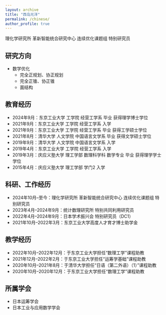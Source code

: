 ```yaml
---
layout: archive
title: "西岛光洋"
permalink: /chinese/
author_profile: true
---
```

理化学研究所 革新智能统合研究中心 连续优化课题组 特别研究员<br>

## 研究方向
- 数学优化
  - 完全正规划、协正规划
  - 完全正锥、协正锥
  - 面结构

## 教育经历
- 2024年9月：东京工业大学 工学院 经营工学系 毕业 获得理学博士学位
- 2021年9月：东京工业大学 工学院 经营工学系 入学
- 2021年9月：东京工业大学 工学院 经营工学系 毕业 获得工学硕士学位
- 2021年8月：清华大学 人文学院 中国语言文学系 毕业 获得文学硕士学位
- 2019年9月：清华大学 人文学院 中国语言文学系 入学
- 2019年4月：东京工业大学 工学院 经营工学系 入学
- 2019年3月：庆应义塾大学 理工学部 数理科学科 数学专业 毕业 获得理学学士学位
- 2015年4月：庆应义塾大学 理工学部 学门2 入学

## 科研、工作经历
- 2024年10月–至今：理化学研究所 革新智能统合研究中心 连续优化课题组 特别研究员
- 2023年4月–2024年9月：统计数理研究所 特别共同利用研究员
- 2022年4月–2024年9月：日本学术振兴会 特别研究员（DC1）
- 2021年10月–2022年3月：东京工业大学高度人才育才博士助学金

## 教学经历
- 2022年10月–2022年12月：于东京工业大学担任“数理工学”课程助教
- 2021年12月–2022年2月：于东京工业大学担任“运筹学基础”课程助教
- 2020年10月–2021年8月：于清华大学担任“日语（第二外语）（1）”课程助教
- 2020年10月–2020年12月：于东京工业大学担任“数理工学”课程助教

## 所属学会
- 日本运筹学会
- 日本工业与应用数学学会
<!-- - 国际运筹学与管理科学学会 -->
<!-- - 美国工业与应用数学学会 -->

